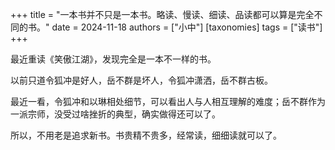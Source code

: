 +++
title = "一本书并不只是一本书。略读、慢读、细读、品读都可以算是完全不同的书。"
date = 2024-11-18
authors = ["小中"]
[taxonomies] 
tags = ["读书"]
+++

最近重读《笑傲江湖》，发现完全是一本不一样的书。

以前只道令狐冲是好人，岳不群是坏人，令狐冲潇洒，岳不群古板。

最近一看，令狐冲和以琳相处细节，可以看出人与人相互理解的难度；岳不群作为一派宗师，没受过啥挫折的典型，确实做得还可以了。

所以，不用老是追求新书。书贵精不贵多，经常读，细细读就可以了。
